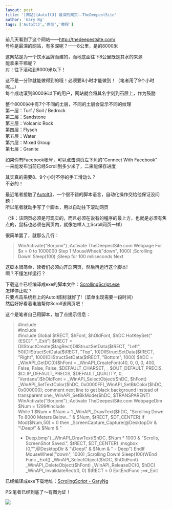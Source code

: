 ```yaml
---
layout: post
title: '[网站][AutoIt3] 最深的网页——TheDeepestSite'
author: 'Gary Ng'
tags: ['AutoIt3','原创','教程']
---
```


前几天看到了这个网站——<http://thedeepestsite.com/>  
 号称是最深的网站，有多深呢？——8公里，是的8000米  
  
  
 这网站是为一个饮水品牌而建的，而地底面往下8公里既是其水的来源  
 能拿来干嘛呢？  
 对！往下滚动到8000米以下！  

这不是一分钟就能做得到的哦！必须要8小时才能做到！（笔者用了9个小时呢。。）  
 每个成功滚到8000米以下的用户，网站就会将其名字刻到石层上，作为鼓励  
  
  
 整个8000米中有7个不同的土层，不同的土层会显示不同的纹理  
 第一层：Turf / Soil / Bedrock  
 第二层：Sandstone  
 第三层：Volcanic Rock  
 第四层：Flysch  
 第五层：Water  
 第六层：Mixed Group  
 第七层：Granite  
  
  
 如果你有Facebook帐号，可以点击网页左下角的“Connect With Facebook”  
 一来能发布当前已经Scroll到多少米了，二来能保存进度  
  
  
 其实真的需要8、9个小时不停的手工滑动么？  
 不必的！  

最近笔者接触了[AutoIt3](http://www.autoitscript.com/site/)，一个很不错的脚本语言，自动化操作交给他保证没问题！  
 所以笔者就动手写了个脚本，用以自动往下滚动网页  

（注：该网页必须是可现实的，而且必须在说有的程序的最上方，也就是必须有焦点的，鼠标也必须在网页内，就像怎样人工Scroll网页一样）  
  
 很简单罢了，就那么几行：  

> WinActivate("Borjomi") ;Activate TheDeepestSite.com Webpage For \$x =
> 0 to 1000000 Step 1 MouseWheel("down", 1000) ;Scrolling Down!
> Sleep(100) ;Sleep for 100 miliseconds Next

这脚本很简单，读者们必须向开启网页，然后再运行这个脚本!  
 啊？不懂怎样运行？  

下载这个已经编译成exe的脚本文件：[ScrollingScript.exe](http://dl.dropbox.com/u/43619472/%E6%89%B9%E5%A4%84%E7%90%86/AutoIt3/ScollingScript.exe)  
 怎样停止呢？  
 只要点击系统栏上的AutoIt图标就好了!（菜单出现需要一段时间）  
 然后好好看着电脑帮你Scroll该网页吧！  
  
  
 这个是笔者自己用脚本，加了点提示信息：  

> \#include  
> \#include  
> \#include Global \$tRECT, \$hFont, \$hOldFont, \$hDC
> HotKeySet("{ESC}", "\_Exit") \$tRECT =
> DllStructCreate(\$tagRect)DllStructSetData(\$tRECT, "Left",
> 50)DllStructSetData(\$tRECT, "Top", 10)DllStructSetData(\$tRECT,
> "Right", 1000)DllStructSetData(\$tRECT, "Bottom", 1000) \$hDC =
> \_WinAPI\_GetDC(0)\$hFont = \_WinAPI\_CreateFont(40, 0, 0, 0, 400,
> False, False, False, \$DEFAULT\_CHARSET, \_ \$OUT\_DEFAULT\_PRECIS,
> \$CLIP\_DEFAULT\_PRECIS, \$DEFAULT\_QUALITY, 0, 'Verdana')\$hOldFont =
> \_WinAPI\_SelectObject(\$hDC, \$hFont) \_WinAPI\_SetTextColor(\$hDC,
> 0x0000FF)\_WinAPI\_SetBkColor(\$hDC, 0x000000); comment next line to
> get black background instead of transparent
> one;\_WinAPI\_SetBkMode(\$hDC, \$TRANSPARENT) WinActivate("Borjomi")
> ;Activate TheDeepestSite.com WebpageDim \$Num = 1299\#include  
> While 1 \$Num = \$Num + 1 \_WinAPI\_DrawText(\$hDC, "Scrolling Down To
> 8000 Meters Below..." & \$Num, \$tRECT, \$DT\_CENTER) if Mod(\$Num,50)
> = 0 then \_ScreenCapture\_Capture(@DesktopDir & "\\Deep\\" & \$Num & "
> - Deep.bmp") \_WinAPI\_DrawText(\$hDC, \$Num \* 1000 & "Scrolls,
> ScreenShot Saved.", \$tRECT, \$DT\_CENTER) ;msgbox (0,"",@DesktopDir &
> "\\Deep\\" & \$Num & " - Deep") EndIf MouseWheel("down", 1000)
> ;Scrolling Down! Sleep(100)WEnd Func \_Exit()
> \_WinAPI\_SelectObject(\$hDC, \$hOldFont)
> \_WinAPI\_DeleteObject(\$hFont) \_WinAPI\_ReleaseDC(0, \$hDC)
> \_WinAPI\_InvalidateRect(0, 0) \$tRECT = 0 ExitEndFunc ;==\>\_Exit

已经编译成exe下载地址：[ScrolingScript -
GaryNg](http://dl.dropbox.com/u/43619472/%E6%89%B9%E5%A4%84%E7%90%86/AutoIt3/ScrollingScript%20-%20GaryNg.exe)  
  
  
 PS:笔者已经到底了～有图为证！  

[![](http://4.bp.blogspot.com/-b1LOxikaiWc/T_-qwJwswyI/AAAAAAAAB0k/EC_VLivrr6A/s1600/2012-07-13+11-55-30_Borjomi+-+360Chrome.png)](http://4.bp.blogspot.com/-b1LOxikaiWc/T_-qwJwswyI/AAAAAAAAB0k/EC_VLivrr6A/s1600/2012-07-13+11-55-30_Borjomi+-+360Chrome.png)

  
  
  
  
  
  
  

